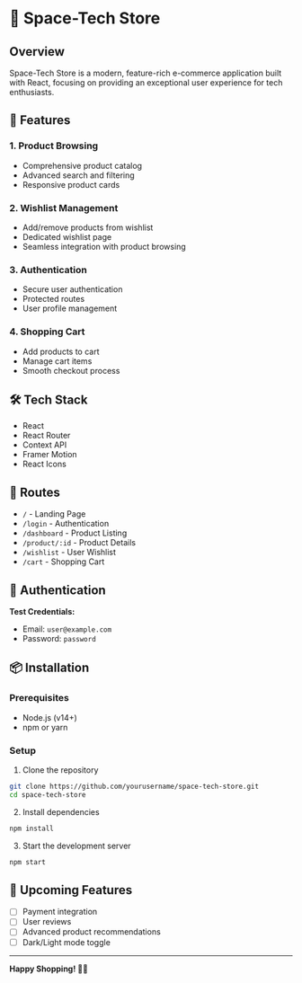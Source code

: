 # 🚀 Space-Tech Store

## Overview
Space-Tech Store is a modern, feature-rich e-commerce application built with React, focusing on providing an exceptional user experience for tech enthusiasts.

## 🌟 Features

### 1. Product Browsing
- Comprehensive product catalog
- Advanced search and filtering
- Responsive product cards

### 2. Wishlist Management
- Add/remove products from wishlist
- Dedicated wishlist page
- Seamless integration with product browsing

### 3. Authentication
- Secure user authentication
- Protected routes
- User profile management

### 4. Shopping Cart
- Add products to cart
- Manage cart items
- Smooth checkout process

## 🛠 Tech Stack
- React
- React Router
- Context API
- Framer Motion
- React Icons

## 🚦 Routes
- `/` - Landing Page
- `/login` - Authentication
- `/dashboard` - Product Listing
- `/product/:id` - Product Details
- `/wishlist` - User Wishlist
- `/cart` - Shopping Cart

## 🔐 Authentication
**Test Credentials:**
- Email: `user@example.com`
- Password: `password`

## 📦 Installation

### Prerequisites
- Node.js (v14+)
- npm or yarn

### Setup
1. Clone the repository
```bash
git clone https://github.com/yourusername/space-tech-store.git
cd space-tech-store
```

2. Install dependencies
```bash
npm install
```

3. Start the development server
```bash
npm start
```

## 🌈 Upcoming Features
- [ ] Payment integration
- [ ] User reviews
- [ ] Advanced product recommendations
- [ ] Dark/Light mode toggle

---

**Happy Shopping! 🛒✨**